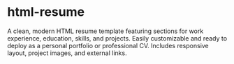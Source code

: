 # html-resume
A clean, modern HTML resume template featuring sections for work experience, education, skills, and projects. Easily customizable and ready to deploy as a personal portfolio or professional CV. Includes responsive layout, project images, and external links.
